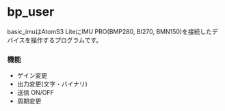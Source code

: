 # bp_user

basic_imuはAtomS3 LiteにIMU PRO(BMP280, BI270, BMN150)を接続したデバイスを操作するプログラムです。

### 機能

- ゲイン変更
- 出力変更(文字・バイナリ)
- 送信 ON/OFF
- 周期変更




